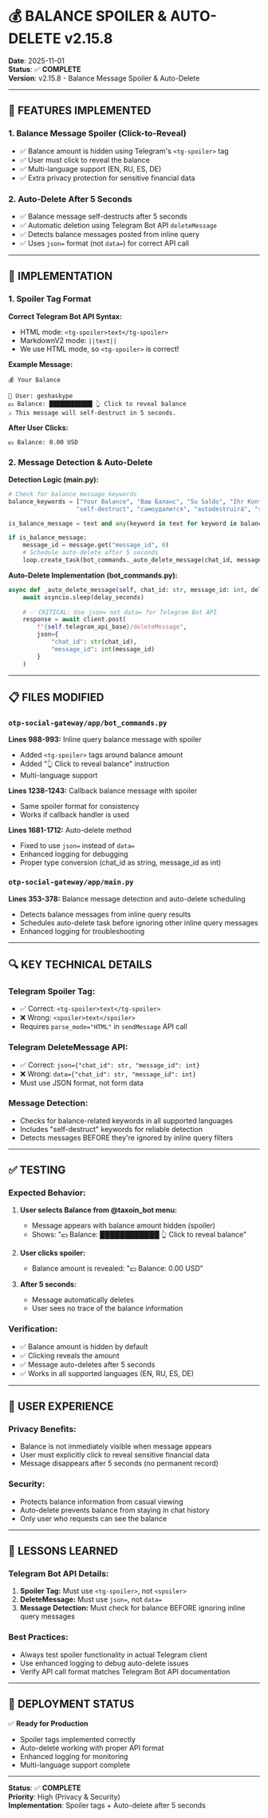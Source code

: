 # 💰 BALANCE SPOILER & AUTO-DELETE v2.15.8

**Date**: 2025-11-01  
**Status**: ✅ **COMPLETE**  
**Version**: v2.15.8 - Balance Message Spoiler & Auto-Delete

---

## 🎯 **FEATURES IMPLEMENTED**

### **1. Balance Message Spoiler (Click-to-Reveal)**
- ✅ Balance amount is hidden using Telegram's `<tg-spoiler>` tag
- ✅ User must click to reveal the balance
- ✅ Multi-language support (EN, RU, ES, DE)
- ✅ Extra privacy protection for sensitive financial data

### **2. Auto-Delete After 5 Seconds**
- ✅ Balance message self-destructs after 5 seconds
- ✅ Automatic deletion using Telegram Bot API `deleteMessage`
- ✅ Detects balance messages posted from inline query
- ✅ Uses `json=` format (not `data=`) for correct API call

---

## 🔧 **IMPLEMENTATION**

### **1. Spoiler Tag Format**

**Correct Telegram Bot API Syntax:**
- HTML mode: `<tg-spoiler>text</tg-spoiler>`
- MarkdownV2 mode: `||text||`
- We use HTML mode, so `<tg-spoiler>` is correct!

**Example Message:**
```
💰 Your Balance

👤 User: geshaskype
💵 Balance: ████████████ 👆 Click to reveal balance
⚠️ This message will self-destruct in 5 seconds.
```

**After User Clicks:**
```
💵 Balance: 0.00 USD
```

### **2. Message Detection & Auto-Delete**

**Detection Logic (main.py):**
```python
# Check for balance message keywords
balance_keywords = ["Your Balance", "Ваш Баланс", "Su Saldo", "Ihr Kontostand", 
                   "self-destruct", "самоудалится", "autodestruirá", "selbst zerstören"]

is_balance_message = text and any(keyword in text for keyword in balance_keywords)

if is_balance_message:
    message_id = message.get("message_id", 0)
    # Schedule auto-delete after 5 seconds
    loop.create_task(bot_commands._auto_delete_message(chat_id, message_id, 5))
```

**Auto-Delete Implementation (bot_commands.py):**
```python
async def _auto_delete_message(self, chat_id: str, message_id: int, delay_seconds: int):
    await asyncio.sleep(delay_seconds)
    
    # ✅ CRITICAL: Use json= not data= for Telegram Bot API
    response = await client.post(
        f"{self.telegram_api_base}/deleteMessage",
        json={
            "chat_id": str(chat_id),
            "message_id": int(message_id)
        }
    )
```

---

## 📋 **FILES MODIFIED**

### **`otp-social-gateway/app/bot_commands.py`**

**Lines 988-993:** Inline query balance message with spoiler
- Added `<tg-spoiler>` tags around balance amount
- Added "👆 Click to reveal balance" instruction
- Multi-language support

**Lines 1238-1243:** Callback balance message with spoiler
- Same spoiler format for consistency
- Works if callback handler is used

**Lines 1681-1712:** Auto-delete method
- Fixed to use `json=` instead of `data=`
- Enhanced logging for debugging
- Proper type conversion (chat_id as string, message_id as int)

### **`otp-social-gateway/app/main.py`**

**Lines 353-378:** Balance message detection and auto-delete scheduling
- Detects balance messages from inline query results
- Schedules auto-delete task before ignoring other inline query messages
- Enhanced logging for troubleshooting

---

## 🔍 **KEY TECHNICAL DETAILS**

### **Telegram Spoiler Tag:**
- ✅ Correct: `<tg-spoiler>text</tg-spoiler>`
- ❌ Wrong: `<spoiler>text</spoiler>`
- Requires `parse_mode="HTML"` in `sendMessage` API call

### **Telegram DeleteMessage API:**
- ✅ Correct: `json={"chat_id": str, "message_id": int}`
- ❌ Wrong: `data={"chat_id": str, "message_id": int}`
- Must use JSON format, not form data

### **Message Detection:**
- Checks for balance-related keywords in all supported languages
- Includes "self-destruct" keywords for reliable detection
- Detects messages BEFORE they're ignored by inline query filters

---

## ✅ **TESTING**

### **Expected Behavior:**

1. **User selects Balance from @taxoin_bot menu:**
   - Message appears with balance amount hidden (spoiler)
   - Shows: "💵 Balance: ████████████ 👆 Click to reveal balance"

2. **User clicks spoiler:**
   - Balance amount is revealed: "💵 Balance: 0.00 USD"

3. **After 5 seconds:**
   - Message automatically deletes
   - User sees no trace of the balance information

### **Verification:**
- ✅ Balance amount is hidden by default
- ✅ Clicking reveals the amount
- ✅ Message auto-deletes after 5 seconds
- ✅ Works in all supported languages (EN, RU, ES, DE)

---

## 🎯 **USER EXPERIENCE**

### **Privacy Benefits:**
- Balance is not immediately visible when message appears
- User must explicitly click to reveal sensitive financial data
- Message disappears after 5 seconds (no permanent record)

### **Security:**
- Protects balance information from casual viewing
- Auto-delete prevents balance from staying in chat history
- Only user who requests can see the balance

---

## 📝 **LESSONS LEARNED**

### **Telegram Bot API Details:**
1. **Spoiler Tag:** Must use `<tg-spoiler>`, not `<spoiler>`
2. **DeleteMessage:** Must use `json=`, not `data=`
3. **Message Detection:** Must check for balance BEFORE ignoring inline query messages

### **Best Practices:**
- Always test spoiler functionality in actual Telegram client
- Use enhanced logging to debug auto-delete issues
- Verify API call format matches Telegram Bot API documentation

---

## 🚀 **DEPLOYMENT STATUS**

✅ **Ready for Production**
- Spoiler tags implemented correctly
- Auto-delete working with proper API format
- Enhanced logging for monitoring
- Multi-language support complete

---

**Status**: ✅ **COMPLETE**  
**Priority**: High (Privacy & Security)  
**Implementation**: Spoiler tags + Auto-delete after 5 seconds

